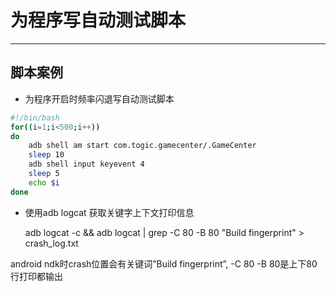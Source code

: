 # 为程序写自动测试脚本
---

## 脚本案例

+ 为程序开启时频率闪退写自动测试脚本

```bash
#!/bin/bash
for((i=1;i<500;i++))
do
    adb shell am start com.togic.gamecenter/.GameCenter
    sleep 10
    adb shell input keyevent 4
    sleep 5
    echo $i
done

```

+ 使用adb logcat 获取关键字上下文打印信息

    adb logcat -c && adb logcat | grep -C 80 -B 80 "Build fingerprint" > crash_log.txt

android ndk时crash位置会有关键词”Build fingerprint”, -C 80 -B 80是上下80行打印都输出


